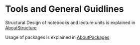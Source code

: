 # Tools and General Guidlines

Structural Design of notebooks and lecture units is explained in [AboutStructure](AboutStructure)

Usage of packages is explained in [AboutPackages](AboutPackages)

